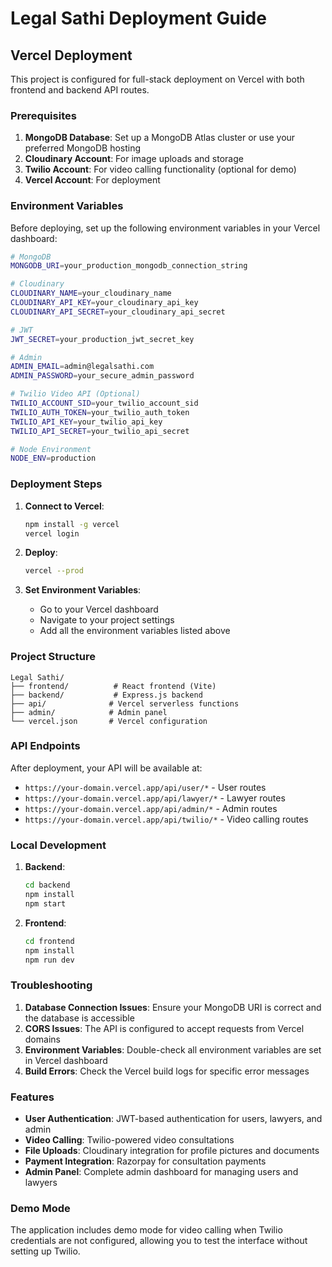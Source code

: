 # Legal Sathi Deployment Guide

## Vercel Deployment

This project is configured for full-stack deployment on Vercel with both frontend and backend API routes.

### Prerequisites

1. **MongoDB Database**: Set up a MongoDB Atlas cluster or use your preferred MongoDB hosting
2. **Cloudinary Account**: For image uploads and storage
3. **Twilio Account**: For video calling functionality (optional for demo)
4. **Vercel Account**: For deployment

### Environment Variables

Before deploying, set up the following environment variables in your Vercel dashboard:

```bash
# MongoDB
MONGODB_URI=your_production_mongodb_connection_string

# Cloudinary
CLOUDINARY_NAME=your_cloudinary_name
CLOUDINARY_API_KEY=your_cloudinary_api_key
CLOUDINARY_API_SECRET=your_cloudinary_api_secret

# JWT
JWT_SECRET=your_production_jwt_secret_key

# Admin
ADMIN_EMAIL=admin@legalsathi.com
ADMIN_PASSWORD=your_secure_admin_password

# Twilio Video API (Optional)
TWILIO_ACCOUNT_SID=your_twilio_account_sid
TWILIO_AUTH_TOKEN=your_twilio_auth_token
TWILIO_API_KEY=your_twilio_api_key
TWILIO_API_SECRET=your_twilio_api_secret

# Node Environment
NODE_ENV=production
```

### Deployment Steps

1. **Connect to Vercel**:
   ```bash
   npm install -g vercel
   vercel login
   ```

2. **Deploy**:
   ```bash
   vercel --prod
   ```

3. **Set Environment Variables**:
   - Go to your Vercel dashboard
   - Navigate to your project settings
   - Add all the environment variables listed above

### Project Structure

```
Legal Sathi/
├── frontend/          # React frontend (Vite)
├── backend/           # Express.js backend
├── api/              # Vercel serverless functions
├── admin/            # Admin panel
└── vercel.json       # Vercel configuration
```

### API Endpoints

After deployment, your API will be available at:
- `https://your-domain.vercel.app/api/user/*` - User routes
- `https://your-domain.vercel.app/api/lawyer/*` - Lawyer routes
- `https://your-domain.vercel.app/api/admin/*` - Admin routes
- `https://your-domain.vercel.app/api/twilio/*` - Video calling routes

### Local Development

1. **Backend**:
   ```bash
   cd backend
   npm install
   npm start
   ```

2. **Frontend**:
   ```bash
   cd frontend
   npm install
   npm run dev
   ```

### Troubleshooting

1. **Database Connection Issues**: Ensure your MongoDB URI is correct and the database is accessible
2. **CORS Issues**: The API is configured to accept requests from Vercel domains
3. **Environment Variables**: Double-check all environment variables are set in Vercel dashboard
4. **Build Errors**: Check the Vercel build logs for specific error messages

### Features

- **User Authentication**: JWT-based authentication for users, lawyers, and admin
- **Video Calling**: Twilio-powered video consultations
- **File Uploads**: Cloudinary integration for profile pictures and documents
- **Payment Integration**: Razorpay for consultation payments
- **Admin Panel**: Complete admin dashboard for managing users and lawyers

### Demo Mode

The application includes demo mode for video calling when Twilio credentials are not configured, allowing you to test the interface without setting up Twilio.
